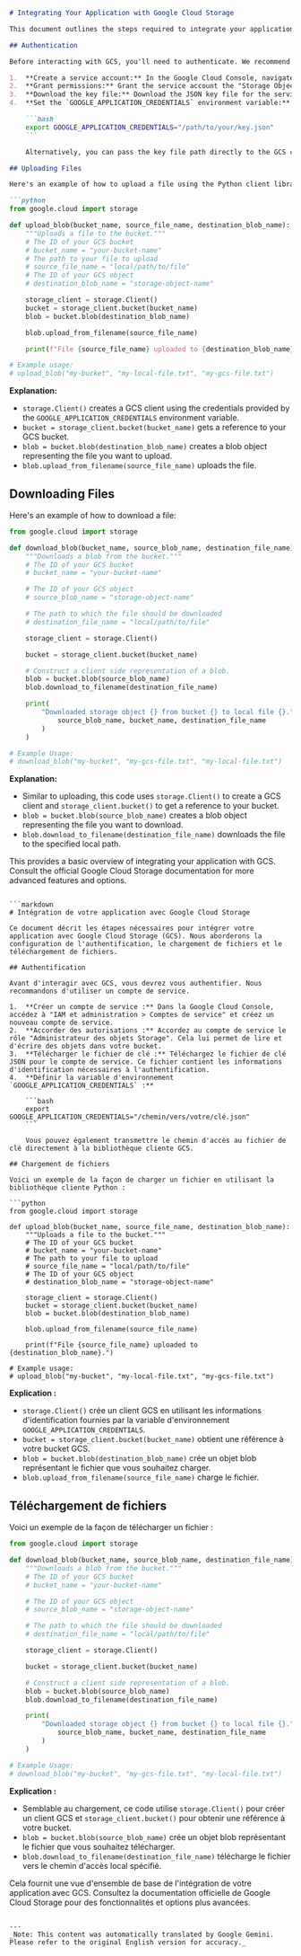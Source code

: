 ```markdown
# Integrating Your Application with Google Cloud Storage

This document outlines the steps required to integrate your application with Google Cloud Storage (GCS). We'll cover setting up authentication, uploading files, and downloading files.

## Authentication

Before interacting with GCS, you'll need to authenticate. We recommend using a service account.

1.  **Create a service account:** In the Google Cloud Console, navigate to "IAM & Admin > Service Accounts" and create a new service account.
2.  **Grant permissions:** Grant the service account the "Storage Object Admin" role. This allows it to read and write objects to your bucket.
3.  **Download the key file:** Download the JSON key file for the service account. This file contains the credentials needed for authentication.
4.  **Set the `GOOGLE_APPLICATION_CREDENTIALS` environment variable:**

    ```bash
    export GOOGLE_APPLICATION_CREDENTIALS="/path/to/your/key.json"
    ```

    Alternatively, you can pass the key file path directly to the GCS client library.

## Uploading Files

Here's an example of how to upload a file using the Python client library:

```python
from google.cloud import storage

def upload_blob(bucket_name, source_file_name, destination_blob_name):
    """Uploads a file to the bucket."""
    # The ID of your GCS bucket
    # bucket_name = "your-bucket-name"
    # The path to your file to upload
    # source_file_name = "local/path/to/file"
    # The ID of your GCS object
    # destination_blob_name = "storage-object-name"

    storage_client = storage.Client()
    bucket = storage_client.bucket(bucket_name)
    blob = bucket.blob(destination_blob_name)

    blob.upload_from_filename(source_file_name)

    print(f"File {source_file_name} uploaded to {destination_blob_name}.")

# Example usage:
# upload_blob("my-bucket", "my-local-file.txt", "my-gcs-file.txt")
```

**Explanation:**

*   `storage.Client()` creates a GCS client using the credentials provided by the `GOOGLE_APPLICATION_CREDENTIALS` environment variable.
*   `bucket = storage_client.bucket(bucket_name)` gets a reference to your GCS bucket.
*   `blob = bucket.blob(destination_blob_name)` creates a blob object representing the file you want to upload.
*   `blob.upload_from_filename(source_file_name)` uploads the file.

## Downloading Files

Here's an example of how to download a file:

```python
from google.cloud import storage

def download_blob(bucket_name, source_blob_name, destination_file_name):
    """Downloads a blob from the bucket."""
    # The ID of your GCS bucket
    # bucket_name = "your-bucket-name"

    # The ID of your GCS object
    # source_blob_name = "storage-object-name"

    # The path to which the file should be downloaded
    # destination_file_name = "local/path/to/file"

    storage_client = storage.Client()

    bucket = storage_client.bucket(bucket_name)

    # Construct a client side representation of a blob.
    blob = bucket.blob(source_blob_name)
    blob.download_to_filename(destination_file_name)

    print(
        "Downloaded storage object {} from bucket {} to local file {}.".format(
            source_blob_name, bucket_name, destination_file_name
        )
    )

# Example Usage:
# download_blob("my-bucket", "my-gcs-file.txt", "my-local-file.txt")
```

**Explanation:**

*   Similar to uploading, this code uses `storage.Client()` to create a GCS client and `storage_client.bucket()` to get a reference to your bucket.
*   `blob = bucket.blob(source_blob_name)` creates a blob object representing the file you want to download.
*   `blob.download_to_filename(destination_file_name)` downloads the file to the specified local path.

This provides a basic overview of integrating your application with GCS. Consult the official Google Cloud Storage documentation for more advanced features and options.
```

```markdown
# Intégration de votre application avec Google Cloud Storage

Ce document décrit les étapes nécessaires pour intégrer votre application avec Google Cloud Storage (GCS). Nous aborderons la configuration de l'authentification, le chargement de fichiers et le téléchargement de fichiers.

## Authentification

Avant d'interagir avec GCS, vous devrez vous authentifier. Nous recommandons d'utiliser un compte de service.

1.  **Créer un compte de service :** Dans la Google Cloud Console, accédez à "IAM et administration > Comptes de service" et créez un nouveau compte de service.
2.  **Accorder des autorisations :** Accordez au compte de service le rôle "Administrateur des objets Storage". Cela lui permet de lire et d'écrire des objets dans votre bucket.
3.  **Télécharger le fichier de clé :** Téléchargez le fichier de clé JSON pour le compte de service. Ce fichier contient les informations d'identification nécessaires à l'authentification.
4.  **Définir la variable d'environnement `GOOGLE_APPLICATION_CREDENTIALS` :**

    ```bash
    export GOOGLE_APPLICATION_CREDENTIALS="/chemin/vers/votre/clé.json"
    ```

    Vous pouvez également transmettre le chemin d'accès au fichier de clé directement à la bibliothèque cliente GCS.

## Chargement de fichiers

Voici un exemple de la façon de charger un fichier en utilisant la bibliothèque cliente Python :

```python
from google.cloud import storage

def upload_blob(bucket_name, source_file_name, destination_blob_name):
    """Uploads a file to the bucket."""
    # The ID of your GCS bucket
    # bucket_name = "your-bucket-name"
    # The path to your file to upload
    # source_file_name = "local/path/to/file"
    # The ID of your GCS object
    # destination_blob_name = "storage-object-name"

    storage_client = storage.Client()
    bucket = storage_client.bucket(bucket_name)
    blob = bucket.blob(destination_blob_name)

    blob.upload_from_filename(source_file_name)

    print(f"File {source_file_name} uploaded to {destination_blob_name}.")

# Example usage:
# upload_blob("my-bucket", "my-local-file.txt", "my-gcs-file.txt")
```

**Explication :**

*   `storage.Client()` crée un client GCS en utilisant les informations d'identification fournies par la variable d'environnement `GOOGLE_APPLICATION_CREDENTIALS`.
*   `bucket = storage_client.bucket(bucket_name)` obtient une référence à votre bucket GCS.
*   `blob = bucket.blob(destination_blob_name)` crée un objet blob représentant le fichier que vous souhaitez charger.
*   `blob.upload_from_filename(source_file_name)` charge le fichier.

## Téléchargement de fichiers

Voici un exemple de la façon de télécharger un fichier :

```python
from google.cloud import storage

def download_blob(bucket_name, source_blob_name, destination_file_name):
    """Downloads a blob from the bucket."""
    # The ID of your GCS bucket
    # bucket_name = "your-bucket-name"

    # The ID of your GCS object
    # source_blob_name = "storage-object-name"

    # The path to which the file should be downloaded
    # destination_file_name = "local/path/to/file"

    storage_client = storage.Client()

    bucket = storage_client.bucket(bucket_name)

    # Construct a client side representation of a blob.
    blob = bucket.blob(source_blob_name)
    blob.download_to_filename(destination_file_name)

    print(
        "Downloaded storage object {} from bucket {} to local file {}.".format(
            source_blob_name, bucket_name, destination_file_name
        )
    )

# Example Usage:
# download_blob("my-bucket", "my-gcs-file.txt", "my-local-file.txt")
```

**Explication :**

*   Semblable au chargement, ce code utilise `storage.Client()` pour créer un client GCS et `storage_client.bucket()` pour obtenir une référence à votre bucket.
*   `blob = bucket.blob(source_blob_name)` crée un objet blob représentant le fichier que vous souhaitez télécharger.
*   `blob.download_to_filename(destination_file_name)` télécharge le fichier vers le chemin d'accès local spécifié.

Cela fournit une vue d'ensemble de base de l'intégration de votre application avec GCS. Consultez la documentation officielle de Google Cloud Storage pour des fonctionnalités et options plus avancées.
```

---
_Note: This content was automatically translated by Google Gemini. Please refer to the original English version for accuracy._